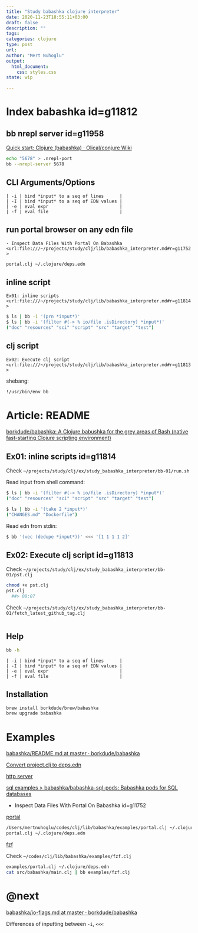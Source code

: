 ```yaml
--- 
title: "Study babashka clojure interpreter"
date: 2020-11-23T18:55:11+03:00 
draft: false
description: ""
tags:
categories: clojure
type: post
url:
author: "Mert Nuhoglu"
output:
  html_document:
    css: styles.css
state: wip

---
```


# Index babashka  id=g11812

## bb nrepl server id=g11958

[Quick start: Clojure (babashka) · Olical/conjure Wiki](https://github.com/Olical/conjure/wiki/Quick-start:-Clojure-(babashka))

```bash
echo "5678" > .nrepl-port
bb --nrepl-server 5678
```

## CLI Arguments/Options

	| -i | bind *input* to a seq of lines      |
	| -I | bind *input* to a seq of EDN values |
	| -e | eval expr                           |
	| -f | eval file                           |

## run portal browser on any edn file

`- Inspect Data Files With Portal On Babashka <url:file:///~/projects/study/clj/lib/babashka_interpreter.md#r=g11752>`

```bash
portal.clj ~/.clojure/deps.edn
```

## inline script

`Ex01: inline scripts <url:file:///~/projects/study/clj/lib/babashka_interpreter.md#r=g11814>`

```bash
$ ls | bb -i '(prn *input*)'
$ ls | bb -i '(filter #(-> % io/file .isDirectory) *input*)'
("doc" "resources" "sci" "script" "src" "target" "test")
```

## clj script

`Ex02: Execute clj script <url:file:///~/projects/study/clj/lib/babashka_interpreter.md#r=g11813>`

shebang:

```bash
!/usr/bin/env bb
```

# Article: README

[borkdude/babashka: A Clojure babushka for the grey areas of Bash (native fast-starting Clojure scripting environment)](https://github.com/borkdude/babashka)

## Ex01: inline scripts id=g11814

Check `~/projects/study/clj/ex/study_babashka_interpreter/bb-01/run.sh`

Read input from shell command:

```bash
$ ls | bb -i '(filter #(-> % io/file .isDirectory) *input*)'
("doc" "resources" "sci" "script" "src" "target" "test")

$ ls | bb -i '(take 2 *input*)'
("CHANGES.md" "Dockerfile")
```

Read edn from stdin:

```bash
$ bb '(vec (dedupe *input*))' <<< '[1 1 1 1 2]'

```

## Ex02: Execute clj script id=g11813

Check `~/projects/study/clj/ex/study_babashka_interpreter/bb-01/pst.clj`

```bash
chmod +x pst.clj
pst.clj
  ##> 08:07
```

Check `~/projects/study/clj/ex/study_babashka_interpreter/bb-01/fetch_latest_github_tag.clj`

```bash
```

## Help

```bash
bb -h
```

	| -i | bind *input* to a seq of lines      |
	| -I | bind *input* to a seq of EDN values |
	| -e | eval expr                           |
	| -f | eval file                           |

## Installation 

```bash
brew install borkdude/brew/babashka
brew upgrade babashka
```

# Examples

[babashka/README.md at master · borkdude/babashka](https://github.com/borkdude/babashka/blob/master/examples/README.md)

[Convert project.clj to deps.edn](https://github.com/borkdude/babashka/blob/master/examples/README.md#convert-projectclj-to-depsedn)

[http server](https://github.com/borkdude/babashka/blob/master/examples/http_server.clj)

[sql examples > babashka/babashka-sql-pods: Babashka pods for SQL databases](https://github.com/babashka/babashka-sql-pods)

- Inspect Data Files With Portal On Babashka id=g11752

[portal](https://github.com/borkdude/babashka/blob/master/examples/README.md#portal)

```bash
/Users/mertnuhoglu/codes/clj/lib/babashka/examples/portal.clj ~/.clojure/deps.edn
portal.clj ~/.clojure/deps.edn
```

[fzf](https://github.com/borkdude/babashka/blob/master/examples/README.md#fzf)

Check `~/codes/clj/lib/babashka/examples/fzf.clj`

```bash
examples/portal.clj ~/.clojure/deps.edn
cat src/babashka/main.clj | bb examples/fzf.clj
```

# @next

[babashka/io-flags.md at master · borkdude/babashka](https://github.com/borkdude/babashka/blob/master/doc/io-flags.md)

Differences of inputting between `-i`, `<<<`


